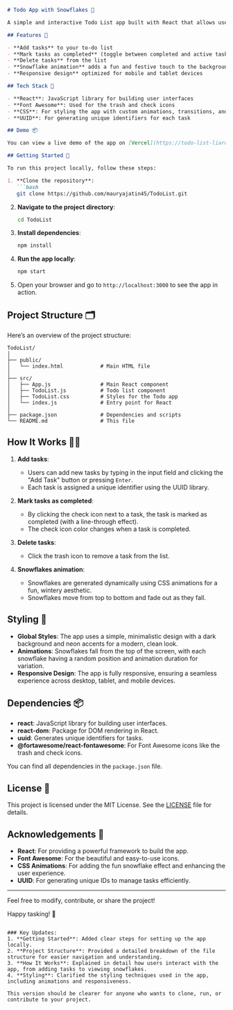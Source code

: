 ```markdown
# Todo App with Snowflakes 🎄

A simple and interactive Todo List app built with React that allows users to add, complete, and delete tasks. The app also features a beautiful snowflake animation in the background, perfect for a festive and seasonal touch.

## Features 🌟

- **Add tasks** to your to-do list
- **Mark tasks as completed** (toggle between completed and active tasks)
- **Delete tasks** from the list
- **Snowflake animation** adds a fun and festive touch to the background
- **Responsive design** optimized for mobile and tablet devices

## Tech Stack 🚀

- **React**: JavaScript library for building user interfaces
- **Font Awesome**: Used for the trash and check icons
- **CSS**: For styling the app with custom animations, transitions, and responsive design
- **UUID**: For generating unique identifiers for each task

## Demo 📦

You can view a live demo of the app on [Vercel](https://todo-list-liard-six.vercel.app/).

## Getting Started 🏁

To run this project locally, follow these steps:

1. **Clone the repository**:
   ```bash
   git clone https://github.com/mauryajatin45/TodoList.git
   ```

2. **Navigate to the project directory**:
   ```bash
   cd TodoList
   ```

3. **Install dependencies**:
   ```bash
   npm install
   ```

4. **Run the app locally**:
   ```bash
   npm start
   ```

5. Open your browser and go to `http://localhost:3000` to see the app in action.

## Project Structure 🗂️

Here’s an overview of the project structure:

```
TodoList/
│
├── public/
│   └── index.html            # Main HTML file
│
├── src/
│   ├── App.js                # Main React component
│   ├── TodoList.js           # Todo list component
│   ├── TodoList.css          # Styles for the Todo app
│   └── index.js              # Entry point for React
│
├── package.json              # Dependencies and scripts
└── README.md                 # This file
```

## How It Works 🧑‍💻

1. **Add tasks**: 
   - Users can add new tasks by typing in the input field and clicking the "Add Task" button or pressing `Enter`.
   - Each task is assigned a unique identifier using the UUID library.

2. **Mark tasks as completed**:
   - By clicking the check icon next to a task, the task is marked as completed (with a line-through effect).
   - The check icon color changes when a task is completed.

3. **Delete tasks**:
   - Click the trash icon to remove a task from the list.

4. **Snowflakes animation**:
   - Snowflakes are generated dynamically using CSS animations for a fun, wintery aesthetic.
   - Snowflakes move from top to bottom and fade out as they fall.

## Styling 🎨

- **Global Styles**: The app uses a simple, minimalistic design with a dark background and neon accents for a modern, clean look.
- **Animations**: Snowflakes fall from the top of the screen, with each snowflake having a random position and animation duration for variation.
- **Responsive Design**: The app is fully responsive, ensuring a seamless experience across desktop, tablet, and mobile devices.

## Dependencies 📦

- **react**: JavaScript library for building user interfaces.
- **react-dom**: Package for DOM rendering in React.
- **uuid**: Generates unique identifiers for tasks.
- **@fortawesome/react-fontawesome**: For Font Awesome icons like the trash and check icons.

You can find all dependencies in the `package.json` file.

## License 📝

This project is licensed under the MIT License. See the [LICENSE](LICENSE) file for details.

## Acknowledgements 🙏

- **React**: For providing a powerful framework to build the app.
- **Font Awesome**: For the beautiful and easy-to-use icons.
- **CSS Animations**: For adding the fun snowflake effect and enhancing the user experience.
- **UUID**: For generating unique IDs to manage tasks efficiently.

---

Feel free to modify, contribute, or share the project!

Happy tasking! 🎉
```

### Key Updates:
1. **Getting Started**: Added clear steps for setting up the app locally.
2. **Project Structure**: Provided a detailed breakdown of the file structure for easier navigation and understanding.
3. **How It Works**: Explained in detail how users interact with the app, from adding tasks to viewing snowflakes.
4. **Styling**: Clarified the styling techniques used in the app, including animations and responsiveness.

This version should be clearer for anyone who wants to clone, run, or contribute to your project.
